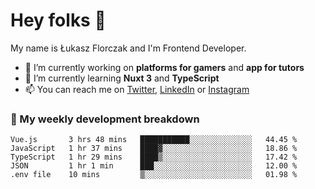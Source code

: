 # Hey folks 👋

My name is Łukasz Florczak and I'm Frontend Developer. 

- 🔭 I’m currently working on **platforms for gamers** and **app for tutors**
- 🌱 I’m currently learning **Nuxt 3** and **TypeScript**
- 📫 You can reach me on [Twitter](https://twitter.com/lukaszflorczak), [LinkedIn](https://pl.linkedin.com/in/lukasz-florczak) or [Instagram](https://instagram.com/lukaszflorczak)


### 🧮 My weekly development breakdown

<!--START_SECTION:waka-->
```text
Vue.js       3 hrs 48 mins   ███████████░░░░░░░░░░░░░░   44.45 % 
JavaScript   1 hr 37 mins    ████▓░░░░░░░░░░░░░░░░░░░░   18.86 % 
TypeScript   1 hr 29 mins    ████▒░░░░░░░░░░░░░░░░░░░░   17.42 % 
JSON         1 hr 1 min      ███░░░░░░░░░░░░░░░░░░░░░░   12.00 % 
.env file    10 mins         ▒░░░░░░░░░░░░░░░░░░░░░░░░   01.98 % 
```
<!--END_SECTION:waka-->

<!--
**lukaszflorczak/lukaszflorczak** is a ✨ _special_ ✨ repository because its `README.md` (this file) appears on your GitHub profile.

Here are some ideas to get you started:

- 🔭 I’m currently working on ...
- 🌱 I’m currently learning ...
- 👯 I’m looking to collaborate on ...
- 🤔 I’m looking for help with ...
- 💬 Ask me about ...
- 📫 How to reach me: ...
- 😄 Pronouns: ...
- ⚡ Fun fact: ...
-->
